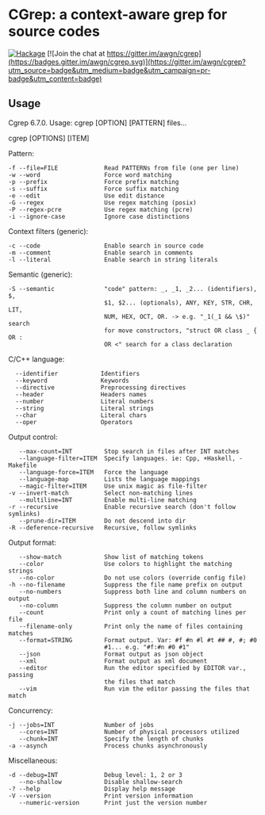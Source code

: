 CGrep: a context-aware grep for source codes
============================================

[![Hackage](https://img.shields.io/hackage/v/cgrep.svg?style=flat)](https://hackage.haskell.org/package/cgrep)
[![Join the chat at https://gitter.im/awgn/cgrep](https://badges.gitter.im/awgn/cgrep.svg)](https://gitter.im/awgn/cgrep?utm_source=badge&utm_medium=badge&utm_campaign=pr-badge&utm_content=badge)

Usage
-----

Cgrep 6.7.0. Usage: cgrep [OPTION] [PATTERN] files...

cgrep [OPTIONS] [ITEM]


Pattern:

    -f --file=FILE             Read PATTERNs from file (one per line)
    -w --word                  Force word matching
    -p --prefix                Force prefix matching
    -s --suffix                Force suffix matching
    -e --edit                  Use edit distance
    -G --regex                 Use regex matching (posix)
    -P --regex-pcre            Use regex matching (pcre)
    -i --ignore-case           Ignore case distinctions


Context filters (generic):

    -c --code                  Enable search in source code
    -m --comment               Enable search in comments
    -l --literal               Enable search in string literals


Semantic (generic):

    -S --semantic              "code" pattern: _, _1, _2... (identifiers), $,
                               $1, $2... (optionals), ANY, KEY, STR, CHR, LIT,
                               NUM, HEX, OCT, OR. -> e.g. "_1(_1 && \$)" search
                               for move constructors, "struct OR class _ { OR :
                               OR <" search for a class declaration


C/C++ language:

      --identifier            Identifiers
      --keyword               Keywords
      --directive             Preprocessing directives
      --header                Headers names
      --number                Literal numbers
      --string                Literal strings
      --char                  Literal chars
      --oper                  Operators


Output control:

       --max-count=INT         Stop search in files after INT matches
       --language-filter=ITEM  Specify languages. ie: Cpp, +Haskell, -Makefile
       --language-force=ITEM   Force the language
       --language-map          Lists the language mappings
       --magic-filter=ITEM     Use unix magic as file-filter
    -v --invert-match          Select non-matching lines
       --multiline=INT         Enable multi-line matching
    -r --recursive             Enable recursive search (don't follow symlinks)
       --prune-dir=ITEM        Do not descend into dir
    -R --deference-recursive   Recursive, follow symlinks


Output format:

       --show-match            Show list of matching tokens
       --color                 Use colors to highlight the matching strings
       --no-color              Do not use colors (override config file)
    -h --no-filename           Suppress the file name prefix on output
       --no-numbers            Suppress both line and column numbers on output
       --no-column             Suppress the column number on output
       --count                 Print only a count of matching lines per file
       --filename-only         Print only the name of files containing matches
       --format=STRING         Format output. Var: #f #n #l #t ## #, #; #0
                               #1... e.g. "#f:#n #0 #1"
       --json                  Format output as json object
       --xml                   Format output as xml document
       --editor                Run the editor specified by EDITOR var., passing
                               the files that match
       --vim                   Run vim the editor passing the files that match


Concurrency:

    -j --jobs=INT              Number of jobs
       --cores=INT             Number of physical processors utilized
       --chunk=INT             Specify the length of chunks
    -a --asynch                Process chunks asynchronously


Miscellaneous:

    -d --debug=INT             Debug level: 1, 2 or 3
       --no-shallow            Disable shallow-search
    -? --help                  Display help message
    -V --version               Print version information
       --numeric-version       Print just the version number
